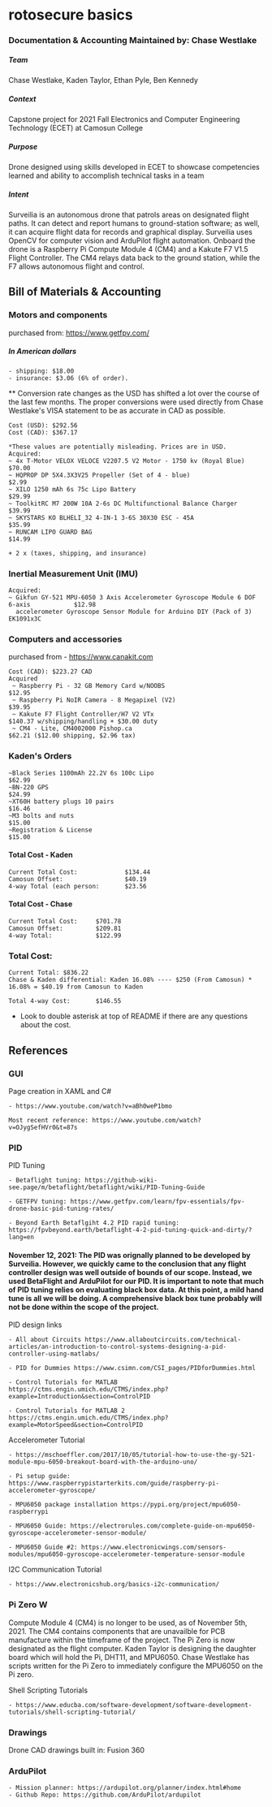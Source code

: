 # rotosecure basics


### Documentation & Accounting Maintained by: Chase Westlake

##### Team 
Chase Westlake, Kaden Taylor, Ethan Pyle, Ben Kennedy

##### Context
Capstone project for 2021 Fall Electronics and Computer Engineering Technology (ECET) at Camosun College

##### Purpose
Drone designed using skills developed in ECET to showcase competencies learned and ability to accomplish technical tasks in a team

##### Intent
Surveilia is an autonomous drone that patrols areas on designated flight paths. It can detect and report humans to ground-station software; as well, it can acquire flight data for records and graphical display. Surveilia uses OpenCV for computer vision and ArduPilot flight automation. Onboard the drone is a Raspberry Pi Compute Module 4 (CM4) and a Kakute F7 V1.5 Flight Controller. The CM4 relays data back to the ground station, while the F7 allows autonomous flight and control.  




## Bill of Materials & Accounting

### Motors and components 

purchased from: https://www.getfpv.com/ 

##### In American dollars 
    - shipping: $18.00 
    - insurance: $3.06 (6% of order).
    
** Conversion rate changes as the USD has shifted a lot over the course of the last few months. The proper conversions were used directly from Chase Westlake's VISA statement to be as accurate in CAD as possible.

    Cost (USD): $292.56
    Cost (CAD): $367.17
    
    *These values are potentially misleading. Prices are in USD. 
    Acquired: 
    ~ 4x T-Motor VELOX VELOCE V2207.5 V2 Motor - 1750 kv (Royal Blue)                       $70.00
    ~ HQPROP DP 5X4.3X3V25 Propeller (Set of 4 - blue)                                      $2.99
    ~ XILO 1250 mAh 6s 75c Lipo Battery                                                     $29.99
    ~ ToolkitRC M7 200W 10A 2-6s DC Multifunctional Balance Charger                         $39.99
    ~ SKYSTARS KO BLHELI_32 4-IN-1 3-6S 30X30 ESC - 45A                                     $35.99
    ~ RUNCAM LIPO GUARD BAG                                                                 $14.99
                                                                                            + 2 x (taxes, shipping, and insurance)
                                                                                            
### Inertial Measurement Unit (IMU)

    Acquired:
    ~ Gikfun GY-521 MPU-6050 3 Axis Accelerometer Gyroscope Module 6 DOF 6-axis            $12.98
      accelerometer Gyroscope Sensor Module for Arduino DIY (Pack of 3) EK1091x3C             


### Computers and accessories 
purchased from - https://www.canakit.com

    Cost (CAD): $223.27 CAD
    Acquired 
     ~ Raspberry Pi - 32 GB Memory Card w/NOOBS                                           $12.95
     ~ Raspberry Pi NoIR Camera - 8 Megapixel (V2)                                        $39.95
     ~ Kakute F7 Flight Controller/H7 V2 VTx                                              $140.37 w/shipping/handling + $30.00 duty  
     ~ CM4 - Lite, CM4002000 Pishop.ca                                                    $62.21 ($12.00 shipping, $2.96 tax)


### Kaden's Orders
    ~Black Series 1100mAh 22.2V 6s 100c Lipo                                              $62.99
    ~BN-220 GPS                                                                           $24.99
    ~XT60H battery plugs 10 pairs                                                         $16.46
    ~M3 bolts and nuts                                                                    $15.00
    ~Registration & License                                                               $15.00
    
#### Total Cost - Kaden
    
    Current Total Cost:             $134.44
    Camosun Offset:                 $40.19
    4-way Total (each person:       $23.56

#### Total Cost - Chase

    Current Total Cost:     $701.78
    Camosun Offset:         $209.81
    4-way Total:            $122.99
    
    
### Total Cost:
    
    Current Total: $836.22
    Chase & Kaden differential: Kaden 16.08% ---- $250 (From Camosun) * 16.08% = $40.19 from Camosun to Kaden
    
    Total 4-way Cost:       $146.55


* Look to  double asterisk at top of README if there are any questions about the cost. 

         
         
         
## References

### GUI
Page creation in XAML and C# 

    - https://www.youtube.com/watch?v=aBh0weP1bmo
                               
    Most recent reference: https://www.youtube.com/watch?v=OJygSefHVr0&t=87s

### PID
PID Tuning

    - Betaflight tuning: https://github-wiki-see.page/m/betaflight/betaflight/wiki/PID-Tuning-Guide
    
    - GETFPV tuning: https://www.getfpv.com/learn/fpv-essentials/fpv-drone-basic-pid-tuning-rates/
    
    - Beyond Earth Betaflgiht 4.2 PID rapid tuning: https://fpvbeyond.earth/betaflight-4-2-pid-tuning-quick-and-dirty/?lang=en
    

#### November 12, 2021: The PID was orignally planned to be developed by Surveilia. However, we quickly came to the conclusion that any flight controller design was well outside of bounds of our scope. Instead, we used BetaFlight and ArduPilot for our PID. It is important to note that much of PID tuning relies on evaluating black box data. At this point, a mild hand tune is all we will be doing. A comprehensive black box tune probably will not be done within the scope of the project. 




 PID design links

    - All about Circuits https://www.allaboutcircuits.com/technical-articles/an-introduction-to-control-systems-designing-a-pid-controller-using-matlabs/
    
    - PID for Dummies https://www.csimn.com/CSI_pages/PIDforDummies.html

    - Control Tutorials for MATLAB https://ctms.engin.umich.edu/CTMS/index.php?example=Introduction&section=ControlPID
    
    - Control Tutorials for MATLAB 2 https://ctms.engin.umich.edu/CTMS/index.php?example=MotorSpeed&section=ControlPID


Accelerometer Tutorial 

    - https://mschoeffler.com/2017/10/05/tutorial-how-to-use-the-gy-521-module-mpu-6050-breakout-board-with-the-arduino-uno/
                       
    - Pi setup guide: https://www.raspberrypistarterkits.com/guide/raspberry-pi-accelerometer-gyroscope/
    
    - MPU6050 package installation https://pypi.org/project/mpu6050-raspberrypi
    
    - MPU6050 Guide: https://electrorules.com/complete-guide-on-mpu6050-gyroscope-accelerometer-sensor-module/
    
    - MPU6050 Guide #2: https://www.electronicwings.com/sensors-modules/mpu6050-gyroscope-accelerometer-temperature-sensor-module


I2C Communication Tutorial 
                                    
    - https://www.electronicshub.org/basics-i2c-communication/


### Pi Zero W

Compute Module 4 (CM4) is no longer to be used, as of November 5th, 2021. The CM4 contains components that are unavailble for PCB manufacture within the timeframe of the project. The Pi Zero is now designated as the flight computer. Kaden Taylor is designing the daughter board which will hold the Pi, DHT11, and MPU6050. Chase Westlake has scripts written for the Pi Zero to immediately configure the MPU6050 on the Pi zero. 


Shell Scripting Tutorials

    - https://www.educba.com/software-development/software-development-tutorials/shell-scripting-tutorial/

### Drawings
Drone CAD drawings built in: Fusion 360

### ArduPilot

    - Mission planner: https://ardupilot.org/planner/index.html#home
    - Github Repo: https://github.com/ArduPilot/ardupilot

